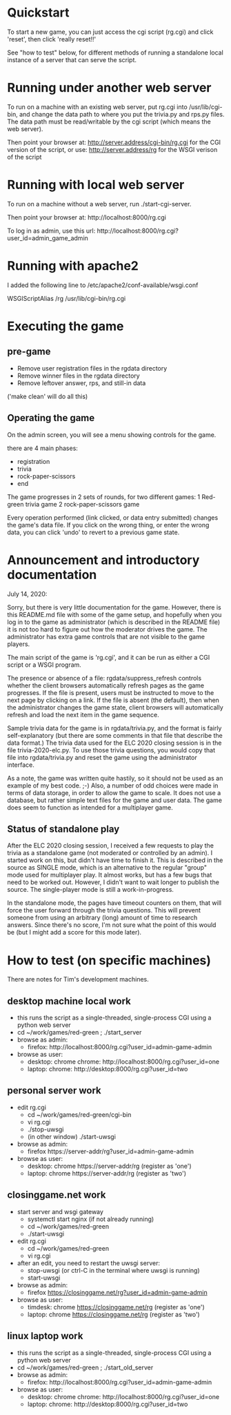Quickstart
==========
To start a new game, you can just access the cgi script (rg.cgi)
and click 'reset', then click 'really reset!!'

See "how to test" below, for different methods of running
a standalone local instance of a server that can serve the script.

Running under another web server
================================
To run on a machine with an existing web server,
put rg.cgi into /usr/lib/cgi-bin, and change the
data path to where you put the trivia.py and rps.py files.  The data
path must be read/writable by the cgi script (which means the
web server).

Then point your browser at: http://server.address/cgi-bin/rg.cgi
for the CGI version of the script, or
use: http://server.address/rg
for the WSGI verison of the script

Running with local web server
=============================
To run on a machine without a web server, run ./start-cgi-server.

Then point your browser at: http://localhost:8000/rg.cgi

To log in as admin, use this url:
http://localhost:8000/rg.cgi?user_id=admin_game_admin

Running with apache2
====================
I added the following line to /etc/apache2/conf-available/wsgi.conf

  WSGIScriptAlias /rg /usr/lib/cgi-bin/rg.cgi

Executing the game
==================

pre-game
--------
 - Remove user registration files in the rgdata directory
 - Remove winner files in the rgdata directory
 - Remove leftover answer, rps, and still-in data
 
('make clean' will do all this)

Operating the game
------------------
On the admin screen, you will see a menu showing controls for the game.

there are 4 main phases:
 - registration
 - trivia
 - rock-paper-scissors
 - end

The game progresses in 2 sets of rounds, for two different games:
1 Red-green trivia game
2 rock-paper-scissors game

Every operation performed (link clicked, or data entry submitted)
changes the game's data file.
If you click on the wrong thing, or enter the wrong data, you can
click 'undo' to revert to a previous game state.

Announcement and introductory documentation
===========================================
July 14, 2020:

Sorry, but there is very little documentation for the game.  However,
there is this README.md file with some of the game setup, and hopefully
when you log in to the game as administrator (which is described in the
README file) it is not too hard to figure out how the moderator drives
the game.  The administrator has extra game controls that are not 
visible to the game players.

The main script of the game is 'rg.cgi', and it can be run as either a
CGI script or a WSGI program.

The presence or absence of a file: rgdata/suppress_refresh controls
whether the client browsers automatically refresh pages as the game
progresses.  If the file is present, users must be instructed to move to
the next page by clicking on a link.  If the file is absent (the
default), then when the administrator changes the game state, client
browsers will automatically refresh and load the next item in the game
sequence.

Sample trivia data for the game is in rgdata/trivia.py, and the format
is fairly self-explanatory (but there are some comments in that file
that describe the data format.) The trivia data used for the ELC 2020
closing session is in the file trivia-2020-elc.py.  To use those trivia
questions, you would copy that file into rgdata/trivia.py and reset
the game using the administrator interface.

As a note, the game was written quite hastily, so it should not be used
as an example of my best code. ;-)  Also, a number of odd choices were
made in terms of data storage, in order to allow the game to scale.  It
does not use a database, but rather simple text files for the game and
user data.  The game does seem to function as intended for a multiplayer
game.


Status of standalone play
-------------------------
After the ELC 2020 closing session, I received a few requests to play
the trivia as a standalone game (not moderated or controlled by an
admin).  I started work on this, but didn't have time to finish it.
This is described in the source as SINGLE mode, which is an alternative
to the regular "group" mode used for multiplayer play.  It almost works,
but has a few bugs that need to be worked out.  However, I didn't want
to wait longer to publish the source.  The single-player mode is still a
work-in-progress.

In the standalone mode, the pages have timeout counters on them, that
will force the user forward through the trivia questions.  This will
prevent someone from using an arbitrary (long) amount of time to 
research answers.  Since there's no score, I'm not sure what the point
of this would be (but I might add a score for this mode later).


How to test (on specific machines)
==================================
There are notes for Tim's development machines.

desktop machine local work
--------------------------
 - this runs the script as a single-threaded, single-process CGI
   using a python web server
 - cd ~/work/games/red-green ; ./start_server
 - browse as admin:
   - firefox: http://localhost:8000/rg.cgi?user_id=admin-game-admin
 - browse as user:
   - desktop: chrome chrome: http://localhost:8000/rg.cgi?user_id=one
   - laptop: chrome: http://desktop:8000/rg.cgi?user_id=two

personal server work
--------------------
 - edit rg.cgi
   - cd ~/work/games/red-green/cgi-bin
   - vi rg.cgi
   - ./stop-uwsgi
   - (in other window) ./start-uwsgi
 - browse as admin:
   - firefox https://server-addr/rg?user_id=admin-game-admin
 - browse as user:
   - desktop: chrome https://server-addr/rg (register as 'one')
   - laptop: chrome https://server-addr/rg (register as 'two')

closinggame.net work
--------------------
 - start server and wsgi gateway
   - systemctl start nginx (if not already running)
   - cd ~/work/games/red-green
   - ./start-uwsgi
 - edit rg.cgi
   - cd ~/work/games/red-green
   - vi rg.cgi
 - after an edit, you need to restart the uwsgi server:
   - stop-uwsgi (or ctrl-C in the terminal where uwsgi is running)
   - start-uwsgi
 - browse as admin:
   - firefox https://closinggame.net/rg?user_id=admin-game-admin
 - browse as user:
   - timdesk: chrome https://closinggame.net/rg (register as 'one')
   - laptop: chrome https://closinggame.net/rg (register as 'two')

linux laptop work
-----------------
 - this runs the script as a single-threaded, single-process CGI
   using a python web server
 - cd ~/work/games/red-green ; ./start_old_server
 - browse as admin:
   - firefox: http://localhost:8000/rg.cgi?user_id=admin-game-admin
 - browse as user:
   - desktop: chrome chrome: http://localhost:8000/rg.cgi?user_id=one
   - laptop: chrome: http://desktop:8000/rg.cgi?user_id=two

